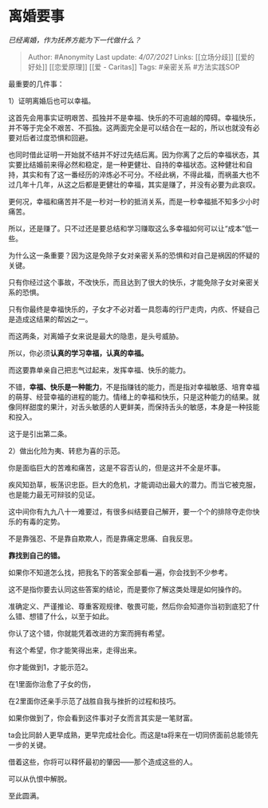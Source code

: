 # 离婚要事
*已经离婚，作为抚养方能为下一代做什么？*


> Author: #Anonymity 
Last update: *4/07/2021* 
Links: [[立场分歧]] [[爱的好处]] [[恋爱原理]] [[爱 - Caritas]]
Tags: #亲密关系 #方法实践SOP   
  

最重要的几件事：

1）证明离婚后也可以幸福。

这首先会用事实证明艰苦、孤独并不是幸福、快乐的不可逾越的障碍。幸福快乐，并不等于完全不艰苦、不孤独。这两面完全是可以结合在一起的，所以也就没有必要对后者过度恐惧和回避。

也同时借此证明一开始就不结并不好过先结后离。因为你离了之后的幸福状态，其实要比结婚前来得必然和稳定，是一种更健壮、自持的幸福状态。这种健壮和自持，其实和有了这一番经历的淬炼必不可分。不经此祸，不得此福，而祸虽大也不过几年十几年，从这之后都是更健壮的幸福，其实是赚了，并没有必要为此哀叹。

更何况，幸福和痛苦并不是一秒对一秒的抵消关系，而是一秒幸福抵不知多少小时痛苦。

所以，还是赚了。只不过还是要总结和学习赚取这么多幸福如何可以让“成本”低一些。

为什么这一条重要？因为这是免除子女对亲密关系的恐惧和对自己是祸因的怀疑的关键。

只有你经过这个事故，不改快乐，而且达到了很大的快乐，才能免除子女对亲密关系的恐惧。

只有你最终是幸福快乐的，子女才不必对着一具怨毒的行尸走肉，内疚、怀疑自己是造成这结果的帮凶之一。

而这两条，对离婚子女来说是最大的隐患，是头号威胁。

所以，你必须**认真的学习幸福，认真的幸福。**

而这要靠单亲自己把志气过起来，发挥幸福、快乐的能力。

不错，**幸福、快乐是一种能力**，不是指赚钱的能力，而是指对幸福敏感、培育幸福的萌芽、经营幸福的进程的能力。情绪上的幸福和快乐，只是这种能力的结果。就像同样甜度的果汁，对舌头敏感的人更鲜美，而保持舌头的敏感，本身是一种技能和投入。

这于是引出第二条。

2）做出化险为夷、转悲为喜的示范。

你是面临巨大的苦难和痛苦，这是不容否认的，但是这并不全是坏事。

疾风知劲草，板荡识忠臣。巨大的危机，才能调动出最大的潜力。而当它被克服，也是能力最无可辩驳的见证。

这中间你有九九八十一难要过，有很多纠结要自己解开，要一个个的排除夺走你快乐的有毒的定势。

不是靠强忍、不是靠自欺欺人，而是靠痛定思痛、自我反思。

**靠找到自己的错。**

如果你不知道怎么找，把我名下的答案全部看一遍，你会找到不少参考。

这不是指你要去认同这些答案的结论，而是要你了解这类处理是如何操作的。

准确定义、严谨推论、尊重客观规律、敬畏可能，然后你会知道你当初到底犯了什么错、想错了什么，以至于如此。

你认了这个错，你就能凭着改进的方案而拥有希望。

有这个希望，你才能笑得出来，走得出来。

你才能做到1，才能示范2。

在1里面你治愈了子女的伤，

在2里面你还亲手示范了战胜自我与挫折的过程和技巧。

如果你做到了，你会看到这件事对子女而言其实是一笔财富。

ta会比同龄人更早成熟，更早完成社会化。而这是ta将来在一切同侪面前总能领先一步的关键。

借着这些，你将可以释怀最初的肇因——那个造成这些的人。

可以从仇恨中解脱。

至此圆满。
